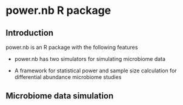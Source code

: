 
<!-- README.md is generated from README.Rmd. Please edit that file -->

# power.nb R package

## Introduction

power.nb is an R package with the following features

- power.nb has two simulators for simulating microbiome data

- A framework for statistical power and sample size calculation for
  differential abundance microbiome studies

## Microbiome data simulation
